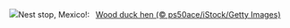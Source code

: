 ![](https://www.bing.com/th?id=OHR.WoodDuckHen_EN-US0382439406_UHD.jpg&w=1000)Nest stop, Mexico!:&nbsp;&ensp;[Wood duck hen (© ps50ace/iStock/Getty Images)](https://www.bing.com/th?id=OHR.WoodDuckHen_EN-US0382439406_UHD.jpg)
<br><br/>
